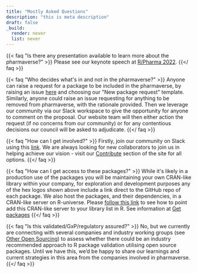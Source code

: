 ```yaml
---
title: "Mostly Asked Questions"
description: "this is meta description"
draft: false
_build:
  render: never
  list: never
---
```


{{< faq "Is there any presentation available to learn more about the pharmaverse?" >}}
Please see our keynote speech at [R/Pharma 2022](https://www.youtube.com/watch?v=APMDOS4v9Hk).
{{</ faq >}}

{{< faq "Who decides what's in and not in the pharmaverse?" >}}
Anyone can raise a request for a package to be included in the pharmaverse, by raising an issue [here](https://github.com/pharmaverse/pharmaverse/issues) and choosing our "New package request" template.
Similarly, anyone could raise an issue requesting for anything to be removed from pharmaverse, with the rationale provided.
Then we leverage our community via our Slack workspace to give the opportunity for anyone to comment on the proposal.
Our website team will then either action the request (if no concerns from our community) or for any contentious decisions our council will be asked to adjudicate.
{{</ faq >}}

{{< faq "How can I get involved?" >}}
Firstly, join our community on Slack using this [link](https://join.slack.com/t/pharmaverse/shared_invite/zt-yv5atkr4-Np2ytJ6W_QKz_4Olo7Jo9A). We are always looking for new collaborators to join us in helping achieve our vision - visit our [Contribute](https://pharmaverse.org/contribute/ic/) section of the site for all options.
{{</ faq >}}

{{< faq "How can I get access to these packages?" >}}
While it's likely in a production use of the packages you will be maintaining your own CRAN-like library within your company, for exploration and development purposes any of the hex logos shown above include a link direct to the GitHub repo of each package. We also host the packages, and their dependencies, in a CRAN-like server on R-universe. Please [follow this link](https://pharmaverse.r-universe.dev/ui#builds) to see how to point add this CRAN-like server to your library list in R. See information at [Get packages](https://pharmaverse.org/library/)
{{</ faq >}}

{{< faq "Is this validated/GxP/regulatory assured?" >}}
No, but we currently are connecting with several companies and industry working groups (see [Other Open Sourcing](https://pharmaverse.org/opensource/)) to assess whether there could be an industry recommended approach to R package validation utilising open source packages. Until we have this, we’d be happy to share our learnings and current strategies in this area from the companies involved in pharmaverse.
{{</ faq >}}
